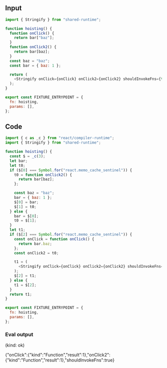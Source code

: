
## Input

```javascript
import { Stringify } from "shared-runtime";

function hoisting() {
  function onClick() {
    return bar["baz"];
  }
  function onClick2() {
    return bar[baz];
  }
  const baz = "baz";
  const bar = { baz: 1 };

  return (
    <Stringify onClick={onClick} onClick2={onClick2} shouldInvokeFns={true} />
  );
}

export const FIXTURE_ENTRYPOINT = {
  fn: hoisting,
  params: [],
};

```

## Code

```javascript
import { c as _c } from "react/compiler-runtime";
import { Stringify } from "shared-runtime";

function hoisting() {
  const $ = _c(3);
  let bar;
  let t0;
  if ($[0] === Symbol.for("react.memo_cache_sentinel")) {
    t0 = function onClick2() {
      return bar[baz];
    };

    const baz = "baz";
    bar = { baz: 1 };
    $[0] = bar;
    $[1] = t0;
  } else {
    bar = $[0];
    t0 = $[1];
  }
  let t1;
  if ($[2] === Symbol.for("react.memo_cache_sentinel")) {
    const onClick = function onClick() {
      return bar.baz;
    };
    const onClick2 = t0;

    t1 = (
      <Stringify onClick={onClick} onClick2={onClick2} shouldInvokeFns={true} />
    );
    $[2] = t1;
  } else {
    t1 = $[2];
  }
  return t1;
}

export const FIXTURE_ENTRYPOINT = {
  fn: hoisting,
  params: [],
};

```
      
### Eval output
(kind: ok) <div>{"onClick":{"kind":"Function","result":1},"onClick2":{"kind":"Function","result":1},"shouldInvokeFns":true}</div>